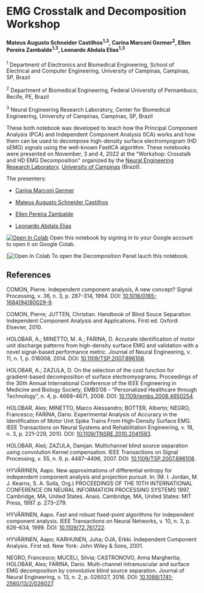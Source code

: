 # EMG Crosstalk and Decomposition Workshop

#### Mateus Augusto Schneider Castilhos<sup>1,3</sup>, Carina Marconi Germer<sup>2</sup>, Ellen Pereira Zambalde<sup>1,3</sup>, Leonardo Abdala Elias<sup>1,3</sup>

<sup>1</sup> Department of Electronics and Biomedical Engineering, School of Electrical and Computer Engineering, University of Campinas, Campinas, SP, Brazil

<sup>2</sup> Department of Biomedical Engineering, Federal University of Pernambuco, Recife, PE, Brazil

<sup>3</sup> Neural Engineering Research Laboratory, Center for Biomedical Engineering, University of Campinas, Campinas, SP, Brazil

These both notebook was developed to teach how the Principal Component Analysis (PCA) and Independent Component Analysis (ICA) works and how them can be used to decompose high-density surface electromyogram (HD sEMG) signals using the well-known FastICA algorithm. These notebooks were presented on November, 3 and 4, 2022 at the "Workshop: Crosstalk and HD EMG Decomposition" organized by the [Neural Engineering Research Laboratory](http://www.fee.unicamp.br/deb/leoelias/ner-lab?language=en), [University of Campinas](http://www.unicamp.br/unicamp/english) (Brazil).

The presenters:

- [Carina Marconi Germer](http://lattes.cnpq.br/8205284377032041)

- [Mateus Augusto Schneider Castilhos](http://lattes.cnpq.br/0955125190662270)

- [Ellen Pereira Zambalde](http://lattes.cnpq.br/0063193464498205)

- [Leonardo Abdala Elias](http://lattes.cnpq.br/5429275286295501)

[![Open In Colab](https://colab.research.google.com/assets/colab-badge.svg)](https://colab.research.google.com/github/MateusASchneiderCastilhos/EMG_Crosstalk_Decomposition_Workshop/blob/main/EMG_Crosstalk_Decomposition_Workshop.ipynb) Open this notebook by signing in to your Google account to open it on Google Colab.

[![Open In Colab](https://colab.research.google.com/github/MateusASchneiderCastilhos/EMG_Crosstalk_Decomposition_Workshop/blob/main/Decomposition_Panel.ipynb) To open the Decomposition Panel lauch this notebook.

## References

COMON, Pierre. Independent component analysis, A new concept? Signal Processing, v. 36, n. 3, p. 287–314, 1994. DOI: [10.1016/0165-1684(94)90029-9](https://doi.org/10.1016/0165-1684(94)90029-9).

COMON, Pierre; JUTTEN, Christian. Handbook of Blind Souce Separation Independent Component Analysis and Applications. First ed. Oxford: Elsevier, 2010.

HOLOBAR, A.; MINETTO, M. A.; FARINA, D. Accurate identification of motor unit discharge patterns from high-density surface EMG and validation with a novel signal-based performance metric. Journal of Neural Engineering, v. 11, n. 1, p. 016008, 2014. DOI: [10.1109/TSP.2007.896108](https://doi.org/10.1109/TSP.2007.896108).

HOLOBAR, A.; ZAZULA, D. On the selection of the cost function for gradient-based decomposition of surface electromyograms. Proceedings of the 30th Annual International Conference of the IEEE Engineering in Medicine and Biology Society, EMBS’08 - “Personalized Healthcare through Technology”, n. 4, p. 4668–4671, 2008. DOI: [10.1109/iembs.2008.4650254](https://doi.org/10.1109/iembs.2008.4650254).

HOLOBAR, Ales; MINETTO, Marco Alessandro; BOTTER, Alberto; NEGRO, Francesco; FARINA, Dario. Experimental Analysis of Accuracy in the Identification of Motor Unit Spike Trains From High-Density Surface EMG. IEEE Transactions on Neural Systems and Rehabilitation Engineering, v. 18, n. 3, p. 221–229, 2010. DOI: [10.1109/TNSRE.2010.2041593](https://doi.org/10.1109/TNSRE.2010.2041593).

HOLOBAR, Aleš; ZAZULA, Damjan. Multichannel blind source separation using convolution Kernel compensation. IEEE Transactions on Signal Processing, v. 55, n. 9, p. 4487–4496, 2007. DOI: [10.1109/TSP.2007.896108](https://doi.org/10.1109/TSP.2007.896108).

HYVÄRINEN, Aapo. New approximations of differential entropy for independent component analysis and projection pursuit. In:  (M. I. Jordan, M. J. Kearns, S. A. Solla, Org.) PROCEEDINGS OF THE 10TH INTERNATIONAL CONFERENCE ON NEURAL INFORMATION PROCESSING SYSTEMS 1997, Cambridge, MA, United States. Anais. Cambridge, MA, United States: MIT Press, 1997. p. 273–279.

HYVÄRINEN, Aapo. Fast and robust fixed-point algorithms for independent component analysis. IEEE Transactions on Neural Networks, v. 10, n. 3, p. 626–634, 1999. DOI: [10.1109/72.761722](https://doi.org/10.1109/72.761722).

HYVÄRINEN, Aapo; KARHUNEN, Juha; OJA, Erkki. Independent Component Analysis. First ed. New York: John Wiley & Sons, 2001. 

NEGRO, Francesco; MUCELI, Silvia; CASTRONOVO, Anna Margherita; HOLOBAR, Ales; FARINA, Dario. Multi-channel intramuscular and surface EMG decomposition by convolutive blind source separation. Journal of Neural Engineering, v. 13, n. 2, p. 026027, 2016. DOI: [10.1088/1741-2560/13/2/026027](https://doi.org/10.1088/1741-2560/13/2/026027).
